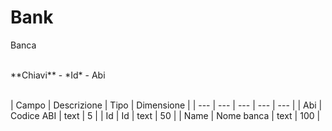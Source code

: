 # Bank

Banca

<br>
**Chiavi**
- *Id*
- Abi
<br><br>

| Campo | Descrizione | Tipo | Dimensione | 
| --- | --- | --- | --- | --- |
| Abi | Codice ABI | text | 5 |
| Id | Id | text | 50 |
| Name | Nome banca | text | 100 |

